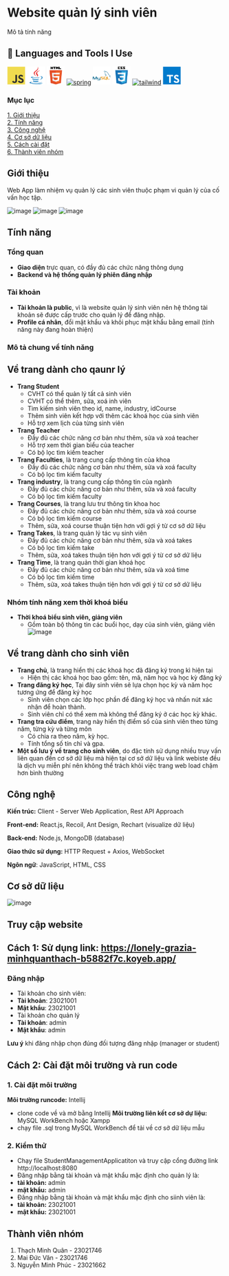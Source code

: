 <h1>Website quản lý sinh viên</h1>
<p>Mô tả tính năng</p>
<h2>🚀 Languages and Tools I Use</h2>
<p><a target="_blank" href="https://raw.githubusercontent.com/devicons/devicon/master/icons/javascript/javascript-original.svg" style="display: inline-block;"><img src="https://raw.githubusercontent.com/devicons/devicon/master/icons/javascript/javascript-original.svg" alt="javascript" width="42" height="42" /></a>
<a target="_blank" href="https://raw.githubusercontent.com/devicons/devicon/master/icons/java/java-original.svg" style="display: inline-block;"><img src="https://raw.githubusercontent.com/devicons/devicon/master/icons/java/java-original.svg" alt="java" width="42" height="42" /></a>
<a target="_blank" href="https://raw.githubusercontent.com/devicons/devicon/master/icons/html5/html5-original-wordmark.svg" style="display: inline-block;"><img src="https://raw.githubusercontent.com/devicons/devicon/master/icons/html5/html5-original-wordmark.svg" alt="html5" width="42" height="42" /></a>
<a target="_blank" href="https://www.vectorlogo.zone/logos/springio/springio-icon.svg" style="display: inline-block;"><img src="https://www.vectorlogo.zone/logos/springio/springio-icon.svg" alt="spring" width="42" height="42" /></a>
<a target="_blank" href="https://raw.githubusercontent.com/devicons/devicon/master/icons/mysql/mysql-original-wordmark.svg" style="display: inline-block;"><img src="https://raw.githubusercontent.com/devicons/devicon/master/icons/mysql/mysql-original-wordmark.svg" alt="mysql" width="42" height="42" /></a>
<a target="_blank" href="https://raw.githubusercontent.com/devicons/devicon/master/icons/css3/css3-original-wordmark.svg" style="display: inline-block;"><img src="https://raw.githubusercontent.com/devicons/devicon/master/icons/css3/css3-original-wordmark.svg" alt="css3" width="42" height="42" /></a>
<a target="_blank" href="https://www.vectorlogo.zone/logos/tailwindcss/tailwindcss-icon.svg" style="display: inline-block;"><img src="https://www.vectorlogo.zone/logos/tailwindcss/tailwindcss-icon.svg" alt="tailwind" width="42" height="42" /></a>
<a target="_blank" href="https://raw.githubusercontent.com/devicons/devicon/master/icons/typescript/typescript-original.svg" style="display: inline-block;"><img src="https://raw.githubusercontent.com/devicons/devicon/master/icons/typescript/typescript-original.svg" alt="typescript" width="42" height="42" /></a></p>

### Mục lục 

[1. Giới thiệu](#giới-thiệu)  
[2. Tính năng](#tính-năng)  
[3. Công nghệ](#công-nghệ)  
[4. Cơ sở dữ liệu](#cơ-sở-dữ-liêu)  
[5. Cách cài đặt](#truy-cập-website)  
[6. Thành viên nhóm](#thành-viên-nhóm)

## Giới thiệu

Web App làm nhiệm vụ quản lý các sinh viên thuộc phạm vi quản lý của cố vấn học tập.

![image](https://github.com/user-attachments/assets/ec10f18a-446f-4f61-8f0e-73913175981b)
![image](https://github.com/user-attachments/assets/b53dfe7c-0af1-4f2e-bdb1-5cdc7b9df8ed)
![image](https://github.com/user-attachments/assets/8c3c27ed-27e9-45b0-8ed6-10e0de9bc95a)



## Tính năng
### Tổng quan
- **Giao diện** trực quan, có đầy đủ các chức năng thông dụng
- **Backend và hệ thống quản lý phiên đăng nhập** 
### Tài khoản
- **Tài khoản là public**, vì là website quản lý sinh viên nên hệ thông tài khoản sẽ được cấp trước
cho quản lý để đăng nhập.
- **Profile cá nhân**, đổi mật khẩu và khôi phục mật khẩu bằng email (tính năng này đang hoàn thiện)
### Mô tả chung về tính năng
## Về trang dành cho qaunr lý
- **Trang Student**
  - CVHT có thể quản lý tất cả sinh viên
  - CVHT có thể thêm, sửa, xoá inh viên
  - Tìm kiếm sinh viên theo id, name, industry, idCourse
  - Thêm sinh viên kết hợp với thêm các khoá học của sinh viên
  - Hỗ trợ xem lịch của từng sinh viên
- **Trang Teacher**
  - Đầy đủ các chức năng cơ bản như thêm, sửa và xoá teacher
  - Hỗ trợ xem thời gian biểu của teacher
  - Có bộ lọc tìm kiếm teacher
- **Trang Faculties**, là trang cung cấp thông tin của khoa
  - Đầy đủ các chức năng cơ bản như thêm, sửa và xoá faculty
  - Có bộ lọc tìm kiếm faculty
- **Trang industry**, là trang cung cấp thông tin của ngành
  - Đầy đủ các chức năng cơ bản như thêm, sửa và xoá faculty
  - Có bộ lọc tìm kiếm faculty
- **Trang Courses**, là trang lưu trư thông tin khoa hoc
  - Đầy đủ các chức năng cơ bản như thêm, sửa và xoá course
  - Có bộ lọc tìm kiếm course
  - Thêm, sửa, xoá course thuận tiện hơn với gợi ý từ cơ sở dữ liệu
- **Trang Takes**, là trang quản lý tác vụ sinh viên
  - Đầy đủ các chức năng cơ bản như thêm, sửa và xoá takes
  - Có bộ lọc tìm kiếm take
  - Thêm, sửa, xoá takes thuận tiện hơn với gợi ý từ cơ sở dữ liệu
- **Trang Time**, là trang quản thời gian khoá học
  - Đầy đủ các chức năng cơ bản như thêm, sửa và xoá time
  - Có bộ lọc tìm kiếm time
  - Thêm, sửa, xoá takes thuận tiện hơn với gợi ý từ cơ sở dữ liệu
### Nhóm tính năng xem thời khoá biểu
- **Thời khoá biểu sinh viên, giảng viên**
  - Gồm toàn bộ thông tin các buổi học, dạy của sinh viên, giảng viên
  ![image](https://github.com/user-attachments/assets/bbb964a5-b401-4058-99e3-8d8ff4c0e6be)
## Về trang dành cho sinh viên
- **Trang chủ**, là trang hiển thị các khoá học đã đăng ký trong kì hiện tại
  - Hiện thị các khoá học bao gồm: tên, mã, năm học và học kỳ đăng ký
- **Trang đăng ký học**, Tại đây sinh viên sẽ lựa chọn học kỳ và năm học tương ứng để đăng ký học
  - Sinh viên chọn các lớp học phần để đăng ký học và nhấn nút xác nhận để hoàn thành.
  - Sinh viên chỉ có thể xem mà không thể đăng ký ở các học kỳ khác.
- **Trang tra cứu điểm**, trang này hiển thị điểm số của sinh viên theo từng năm, từng kỳ và từng môn
  - Có chia ra theo năm, kỳ học.
  - Tính tổng số tín chỉ và gpa.
- **Một số lưu ý về trang cho sinh viên**, do đặc tính sử dụng nhiều truy vấn liên quan đến cơ sở dữ liệu mà
hiện tại cơ sở dữ liệu và link webiste đều là dịch vụ miễn phí nên không thể trách khỏi việc trang web load chậm hơn bình thường

## Công nghệ

**Kiến trúc:** Client - Server Web Application, Rest API Approach

**Front-end:** React.js, Recoil, Ant Design, Rechart (visualize dữ liệu)

**Back-end:** Node.js, MongoDB (database)

**Giao thức sử dụng:** HTTP Request + Axios, WebSocket

**Ngôn ngữ**: JavaScript, HTML, CSS

## Cơ sở dữ liệu


![image](https://github.com/user-attachments/assets/834779ec-16b2-4d9e-bf4b-64aa5c6a208f)



## Truy cập website

## Cách 1: Sử dụng link: https://lonely-grazia-minhquanthach-b5882f7c.koyeb.app/
### Đăng nhập
- Tài khoản cho sinh viên:
- **Tài khoản**: 23021001
- **Mật khẩu**: 23021001
- Tài khoản cho quản lý
- **Tài khoản**: admin
- **Mật khẩu**: admin

**Lưu ý** khi đăng nhập chọn đúng đối tượng đăng nhập (manager or student)

## Cách 2: Cài đặt môi trường và run code
### 1. Cài đặt môi trường

**Môi trường runcode:** Intellij
- clone code về và mở bằng Intellij
**Môi trường liên kết cơ sở dự liệu:** MySQL WorkBench hoặc Xampp
- chạy file .sql trong MySQL WorkBench để tải về cơ sở dữ liệu mẫu

### 2. Kiểm thử

- Chạy file StudentManagementApplicatiton và truy cập cổng đường link http://localhost:8080
- Đăng nhập bằng tài khoản và mật khẩu mặc định cho quản lý là:
- **tài khoản:** admin
- **mật khẩu:** admin
- Đăng nhập bằng tài khoản và mật khẩu mặc định cho siinh viên là:
- **tài khoản:** 23021001
- **mật khẩu:** 23021001


## Thành viên nhóm

1. Thạch Minh Quân - 23021746
2. Mai Đức Văn - 23021746
3. Nguyễn Minh Phúc - 23021662

